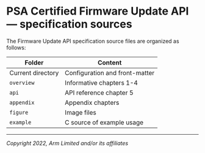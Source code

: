<!--
SPDX-FileCopyrightText: Copyright 2022 Arm Limited and/or its affiliates <open-source-office@arm.com>
SPDX-License-Identifier: CC-BY-SA-4.0
-->

# PSA Certified Firmware Update API &mdash; specification sources

The Firmware Update API specification source files are organized as follows:

Folder | Content
-- | --
Current directory | Configuration and front-matter
`overview` | Informative chapters 1-4
`api` | API reference chapter 5
`appendix` | Appendix chapters
`figure` | Image files
`example` | C source of example usage

----

*Copyright 2022, Arm Limited and/or its affiliates*
